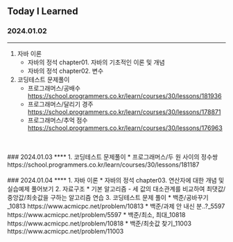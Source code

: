 Today I Learned
---
### 2024.01.02
****
1. 자바 이론
   * 자바의 정석 chapter01. 자바의 기초적인 이론 및 개념
   * 자바의 정석 chapter02. 변수
2. 코딩테스트 문제풀이
   * 프로그래머스/공배수 https://school.programmers.co.kr/learn/courses/30/lessons/181936
   * 프로그래머스/달리기 경주 https://school.programmers.co.kr/learn/courses/30/lessons/178871
   * 프로그래머스/추억 점수 https://school.programmers.co.kr/learn/courses/30/lessons/176963
<BR>
<BR>
### 2024.01.03
****
1. 코딩테스트 문제풀이
   * 프로그래머스/두 원 사이의 정수쌍 https://school.programmers.co.kr/learn/courses/30/lessons/181187
<BR>
<BR>
### 2024.01.04
****
1. 자바 이론
   * 자바의 정석 chapter03. 연산자에 대한 개념 및 실습예제 풀어보기
2. 자료구조
   * 기본 알고리즘 - 세 값의 대소관계를 비교하여 최댓값/중앙값/최솟값을 구하는 알고리즘 연습
3. 코딩테스트 문제 풀이
   * 백준/공바꾸기_10813 https://www.acmicpc.net/problem/10813
   * 백준/과제 안 내신 분..?_5597 https://www.acmicpc.net/problem/5597
   * 백준/최소, 최대_10818 https://www.acmicpc.net/problem/10818
   * 백준/최솟값 찾기_11003 https://www.acmicpc.net/problem/11003
